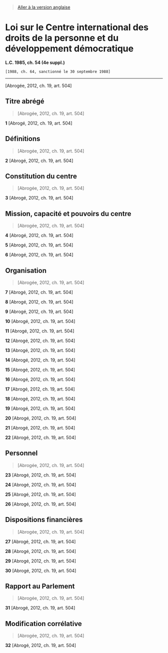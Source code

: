 > [Aller à la version anglaise](/en/Acts/Statutes%20of%20Canada/1985/c.%2054%20(4e%20suppl.).md)

# Loi sur le Centre international des droits de la personne et du développement démocratique

**L.C. 1985, ch. 54 (4e suppl.)**


```
[1988, ch. 64, sanctionné le 30 septembre 1988]
```
----------


[Abrogée, 2012, ch. 19, art. 504]



## Titre abrégé
> [Abrogée, 2012, ch. 19, art. 504]



**1** [Abrogé, 2012, ch. 19, art. 504]




## Définitions
> [Abrogée, 2012, ch. 19, art. 504]



**2** [Abrogé, 2012, ch. 19, art. 504]




## Constitution du centre
> [Abrogée, 2012, ch. 19, art. 504]



**3** [Abrogé, 2012, ch. 19, art. 504]




## Mission, capacité et pouvoirs du centre
> [Abrogée, 2012, ch. 19, art. 504]



**4** [Abrogé, 2012, ch. 19, art. 504]



**5** [Abrogé, 2012, ch. 19, art. 504]



**6** [Abrogé, 2012, ch. 19, art. 504]




## Organisation
> [Abrogée, 2012, ch. 19, art. 504]



**7** [Abrogé, 2012, ch. 19, art. 504]



**8** [Abrogé, 2012, ch. 19, art. 504]



**9** [Abrogé, 2012, ch. 19, art. 504]



**10** [Abrogé, 2012, ch. 19, art. 504]



**11** [Abrogé, 2012, ch. 19, art. 504]



**12** [Abrogé, 2012, ch. 19, art. 504]



**13** [Abrogé, 2012, ch. 19, art. 504]



**14** [Abrogé, 2012, ch. 19, art. 504]



**15** [Abrogé, 2012, ch. 19, art. 504]



**16** [Abrogé, 2012, ch. 19, art. 504]



**17** [Abrogé, 2012, ch. 19, art. 504]



**18** [Abrogé, 2012, ch. 19, art. 504]



**19** [Abrogé, 2012, ch. 19, art. 504]



**20** [Abrogé, 2012, ch. 19, art. 504]



**21** [Abrogé, 2012, ch. 19, art. 504]



**22** [Abrogé, 2012, ch. 19, art. 504]




## Personnel
> [Abrogée, 2012, ch. 19, art. 504]



**23** [Abrogé, 2012, ch. 19, art. 504]



**24** [Abrogé, 2012, ch. 19, art. 504]



**25** [Abrogé, 2012, ch. 19, art. 504]



**26** [Abrogé, 2012, ch. 19, art. 504]




## Dispositions financières
> [Abrogée, 2012, ch. 19, art. 504]



**27** [Abrogé, 2012, ch. 19, art. 504]



**28** [Abrogé, 2012, ch. 19, art. 504]



**29** [Abrogé, 2012, ch. 19, art. 504]



**30** [Abrogé, 2012, ch. 19, art. 504]




## Rapport au Parlement
> [Abrogée, 2012, ch. 19, art. 504]



**31** [Abrogé, 2012, ch. 19, art. 504]




## Modification corrélative
> [Abrogée, 2012, ch. 19, art. 504]



**32** [Abrogé, 2012, ch. 19, art. 504]


